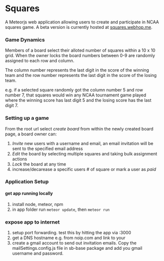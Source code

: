 # Squares
A Meteorjs web application allowing users to create and participate in NCAA squares game. A beta version is currently hosted at [squares.webhop.me](http://squares.webhop.me/).

### Game Dynamics
Members of a board select their alloted number of squares within a 10 x 10 grid. When the owner locks the board numbers between 0-9 are randomly assigned to each row and column.

The column number represents the last digit in the score of the winning team and the row number represents the last digit in the score of the losing team.

e.g. if a selected square randomly got the column number 5 and row number 7, that squares would win any NCAA tournament game played where the winning score has last digit 5 and the losing score has the last digit 7. 


### Setting up a game
From the root url select _create board_ 
from within the newly created board page, a board owner can:

1. _Invite_ new users with a username and email, an email invitation will be sent to the specified email address
2. _Edit_ the board by selecting multiple squares and taking bulk assignment actions
3. _Lock_ the board at any time
4. increase/decarease a specific users # of square or mark a user as _paid_

### Application Setup
#### get app running locally
1. install node, meteor, npm
2. in app folder run `meteor update`, then `meteor run`

### expose app to internet
1. setup port forwarding. test this by hitting the app via <ipAddress>:3000
2. get a DNS hostname e.g. from noip.com and link to your <ipAddress>
3. create a gmail account to send out invitation emails. Copy the mailSettings.config.js file in sb-base package and add you gmail username and password.

